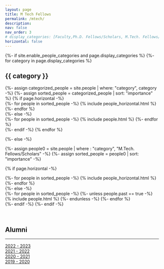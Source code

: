 ```yaml
---
layout: page
title: M Tech Fellows
permalink: /mtech/
description: 
nav: false
nav_order: 3
# display_categories: [Faculty,Ph.D. Fellows/Scholars, M.Tech. Fellows/Scholars, Staff ]
horizontal: false
---
```


<!-- pages/peoples.md -->
<div class="people-non-faculty">
{%- if site.enable_people_categories and page.display_categories %}
  <!-- Display categorized people -->
  {%- for category in page.display_categories %}
  <h2 class="category">{{ category }}</h2>
  {%- assign categorized_people = site.people | where: "category", category -%}
  {%- assign sorted_people = categorized_people | sort: "importance" %}
  <!-- Generate cards for each people -->
  {% if page.horizontal -%}
  <div class="container">
    <div class="row row-cols-1">
    {%- for people in sorted_people -%}
      {% include people_horizontal.html %}  
    {%- endfor %}
    </div>
  </div>
  {%- else -%}
  <div class="grid">
    {%- for people in sorted_people -%}
      {% include people.html %}
    {%- endfor %}
  </div>
  {%- endif -%}
  {% endfor %}

{%- else -%}
<!-- Display people without categories -->
{%- assign people0 = site.people | where : "category", "M.Tech. Fellows/Scholars" -%}
  {%- assign sorted_people = people0 | sort: "importance" -%}
  <!-- Generate cards for each people -->
  {% if page.horizontal -%}
  <div class="container">
    <div class="row row-cols-2">
    {%- for people in sorted_people -%}
      {% include people_horizontal.html %}
    {%- endfor %}
    </div>
  </div>
  {%- else -%}
  <div class="grid">
    {%- for people in sorted_people -%}
    {%- unless people.past == true -%}
      {% include people.html %}
    {%- endunless -%}
    {%- endfor %}
  </div>
  {%- endif -%}
{%- endif -%}
</div>



<br>
<br> 

<h2 class="category">Alumni</h2>

   <hr>
   <div class="row">
   <div class="col-md-4">
      <a href="/mtech2022/" class="btn btn-primary btn-lg active" role="button" aria-pressed="true">2022 - 2023</a>
    </div>
    <div class="col-md-4">
      <a href="/mtech2021/" class="btn btn-primary btn-lg active" role="button" aria-pressed="true">2021 - 2022</a>
    </div>
    <div class="col-md-4">
      <a href="/mtech2020/" class="btn btn-primary btn-lg active" role="button" aria-pressed="true">2020 - 2021</a>
    </div>
        <div class="col-md-4">
      <a href="/mtech2019/" class="btn btn-primary btn-lg active" role="button" aria-pressed="true">2019 - 2020</a>
    </div>
 
   </div>
